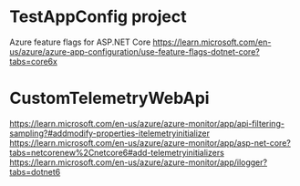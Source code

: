 
# TestAppConfig project

Azure feature flags for ASP.NET Core
https://learn.microsoft.com/en-us/azure/azure-app-configuration/use-feature-flags-dotnet-core?tabs=core6x

# CustomTelemetryWebApi

https://learn.microsoft.com/en-us/azure/azure-monitor/app/api-filtering-sampling?#addmodify-properties-itelemetryinitializer
https://learn.microsoft.com/en-us/azure/azure-monitor/app/asp-net-core?tabs=netcorenew%2Cnetcore6#add-telemetryinitializers
https://learn.microsoft.com/en-us/azure/azure-monitor/app/ilogger?tabs=dotnet6
